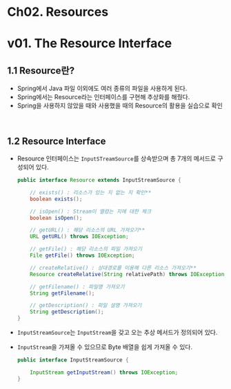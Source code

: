 # Ch02. Resources

# v01. The Resource Interface

## 1.1 Resource란?

- Spring에서 Java 파일 이외에도 여러 종류의 파일을 사용하게 된다.
- Spring에서는 Resource라는 인터페이스를 구현해 추상화를 해줬다.
- Spring을 사용하지 않았을 때와 사용했을 때의 Resource의 활용을 실습으로 확인

<br>

## 1.2 Resource Interface

- Resource 인터페이스는 `InputSTreamSource`를 상속받으며 총 7개의 메서드로 구성되어 있다.

  ```java
  public interface Resource extends InputStreamSource {
  
      // exists() : 리소스가 있는 지 없는 지 확인**
      boolean exists(); 
  
      // isOpen() : Stream이 열렸는 지에 대한 체크
      boolean isOpen();
  
      // getURL() : 해당 리소스의 URL 가져오기**
      URL getURL() throws IOException; 
  
      // getFile() : 해당 리소스의 파일 가져오기
      File getFile() throws IOException;
  
      // createRelative() : 상대경로를 이용해 다른 리소스 가져오기**
      Resource createRelative(String relativePath) throws IOException;
  
      // getFilename() : 파일명 가져오기
      String getFilename();
  
      // getDescription() : 파일 설명 가져오기
      String getDescription();
  }
  ```

- `InputStreamSource`는 `InputStream`을 갖고 오는 추상 메서드가 정의되어 있다.

- `InputStream`을 가져올 수 있으므로 Byte 배열을 쉽게 가져올 수 있다.

  ```java
  public interface InputStreamSource {
  
      InputStream getInputStream() throws IOException;
  }
  ```

  

 

